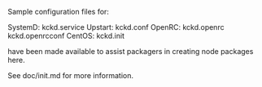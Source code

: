 Sample configuration files for:

SystemD: kckd.service
Upstart: kckd.conf
OpenRC:  kckd.openrc
         kckd.openrcconf
CentOS:  kckd.init

have been made available to assist packagers in creating node packages here.

See doc/init.md for more information.
